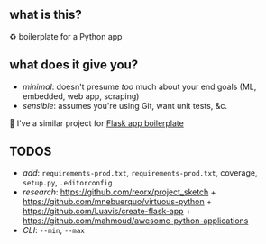 ## what is this?

♻️ boilerplate for a Python app

## what does it give you?

* _minimal_: doesn't presume _too_ much about your end goals (ML, embedded, web app, scraping)
* _sensible_: assumes you're using Git, want unit tests, &c.

📝 I've a similar project for [Flask app boilerplate](https://github.com/zachvalenta/create-flask-app)

## TODOS

* _add_: `requirements-prod.txt`, `requirements-prod.txt`, coverage, `setup.py`, `.editorconfig`
* _research_: https://github.com/reorx/project_sketch + https://github.com/mnebuerquo/virtuous-python + https://github.com/Luavis/create-flask-app + https://github.com/mahmoud/awesome-python-applications
* _CLI_: `--min`, `--max`
